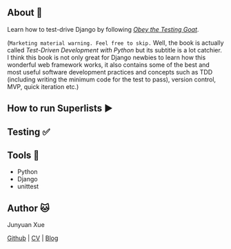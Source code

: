 ## About :scroll:
Learn how to test-drive Django by following [_Obey the Testing Goat_](http://www.obeythetestinggoat.com/).

(`Marketing material warning. Feel free to skip.`
Well, the book is actually called _Test-Driven Development with Python_ but its subtitle is a lot catchier. I think this book is not only great for Django newbies to learn how this wonderful web framework works, it also contains some of the best and most useful software development practices and concepts such as TDD (including writing the minimum code for the test to pass), version control, MVP, quick iteration etc.)

## How to run Superlists :arrow_forward:

## Testing :white_check_mark:

## Tools :wrench:
* Python
* Django
* unittest

## Author :cat:
Junyuan Xue

[Github](https://github.com/junyuanxue)
| [CV](https://github.com/junyuanxue/cv)
| [Blog](https://spinningcodes.wordpress.com/)
